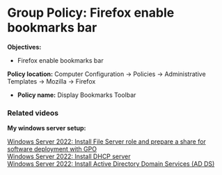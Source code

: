 # Group Policy: Firefox enable bookmarks bar

<b>Objectives:</b>

* Firefox enable bookmarks bar

<b>Policy location:</b> Computer Configuration -> Policies -> Administrative Templates -> Mozilla -> Firefox

* <b>Policy name:</b> Display Bookmarks Toolbar

### Related videos

<b>My windows server setup:</b> <br />

[Windows Server 2022: Install File Server role and prepare a share for software deployment with GPO](https://youtu.be/jEWSdC2qwyA) <br />
[Windows Server 2022: Install DHCP server](https://youtu.be/8n0MD9stQis) <br />
[Windows Server 2022: Install Active Directory Domain Services (AD DS)](https://youtu.be/1cYewbW3Tl0) <br />